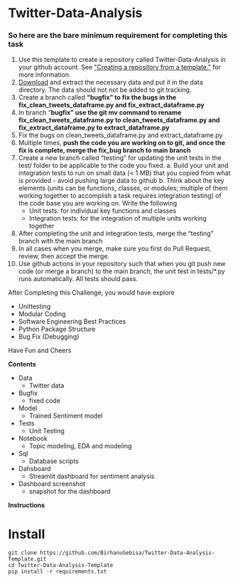 # Twitter-Data-Analysis

### So here are the bare minimum requirement for completing this task

1. Use this template to create a repository called Twitter-Data-Analysis in your github account. See [&#34;Creating a repository from a template.&#34;](https://docs.github.com/en/articles/creating-a-repository-from-a-template) for more information.
2. [Download](https://drive.google.com/drive/folders/19G8dmehf9vU0u6VTKGV-yWsQOn3IvPsd) and extract the necessary data and put it in the data directory. The data should not not be added to git tracking.
3. Create a branch called **“bugfix” to fix the bugs in the fix_clean_tweets_dataframe.py and fix_extract_dataframe.py**
4. In branch “**bugfix” use the git mv command to rename fix_clean_tweets_dataframe.py to clean_tweets_dataframe.py and fix_extract_dataframe.py  to extract_dataframe.py**
5. Fix the bugs on clean_tweets_dataframe.py and extract_dataframe.py
6. Multiple times, **push the code you are working on to git, and once the fix is complete, merge the fix_bug branch to main branch**
7. Create a new branch called “testing” for updating the unit tests in the test/ folder to be applicable to the code you fixed.
   a. Build your unit and integration tests to run on small data (< 1 MB) that you copied from what is provided - avoid pushing large data to github
   b. Think about the key elements (units can be functions, classes, or modules; multiple of them working together to accomplish a task requires integration testing) of the code base you are working on. Write the following
   - Unit tests: for individual key functions and classes
   - Integration tests: for the integration of multiple units working together
8. After completing the unit and integration tests, merge  the “testing” branch with the main branch
9. In all cases when you merge, make sure you first do Pull Request, review, then accept the merge.
10. Use github actions in your repository such that when you git push new code (or merge a branch) to the main branch, the unit test in tests/*.py runs automatically. All tests should pass.

After Completing this Challenge, you would have explore

- Unittesting
- Modular Coding
- Software Engineering Best Practices
- Python Package Structure
- Bug Fix (Debugging)

Have Fun and Cheers

**Contents**

* Data
  * Twitter data
* Bugfix
  * fixed code
* Model
  * Trained Sentiment model
* Tests
  * Unit Testing
* Notebook
  * Topic modeling, EDA and modeling
* Sql
  * Database scripts
* Dahsboard
  * Streamlit dashboard for sentiment analysis
* Dashboard screenshot
  * snapshot for the dashboard

**Instructions**

# Install

```shell
git clone https://github.com/BirhanuGebisa/Twitter-Data-Analysis-Template.git
cd Twitter-Data-Analysis-Template
pip install -r requirements.txt
```
